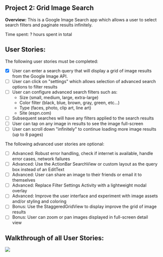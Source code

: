 Project 2: Grid Image Search
----------------------------

**Overview:** This is a Google Image Search app which allows a user to select search filters and
paginate results infinitely.

Time spent: ? hours spent in total

User Stories:
-------------

The following user stories must be completed:

- [x] User can enter a search query that will display a grid of image results from the Google Image API.
- [ ] User can click on "settings" which allows selection of advanced search options to filter results
- [ ] User can configure advanced search filters such as:
    - Size (small, medium, large, extra-large)
    - Color filter (black, blue, brown, gray, green, etc...)
    - Type (faces, photo, clip art, line art)
    - Site (espn.com)
- [ ] Subsequent searches will have any filters applied to the search results
- [ ] User can tap on any image in results to see the image full-screen
- [ ] User can scroll down "infinitely" to continue loading more image results (up to 8 pages)

The following advanced user stories are optional:

- [ ] Advanced: Robust error handling, check if internet is available, handle error cases, network failures
- [ ] Advanced: Use the ActionBar SearchView or custom layout as the query box instead of an EditText
- [ ] Advanced: User can share an image to their friends or email it to themselves
- [ ] Advanced: Replace Filter Settings Activity with a lightweight modal overlay
- [ ] Advanced: Improve the user interface and experiment with image assets and/or styling and coloring
- [ ] Bonus: Use the StaggeredGridView to display improve the grid of image results
- [ ] Bonus: User can zoom or pan images displayed in full-screen detail view

Walkthrough of all User Stories:
-------------------------------

![](Walkthrough.gif)
